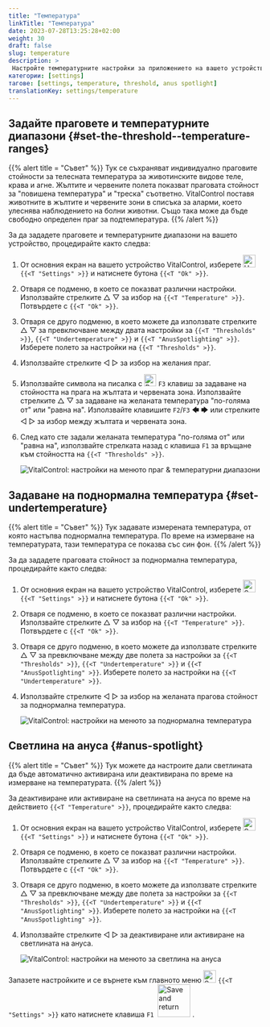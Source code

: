 ```yaml
---
title: "Температура"
linkTitle: "Температура"
date: 2023-07-28T13:25:28+02:00
weight: 30
draft: false
slug: temperature
description: >
 Настройте температурните настройки за приложението на вашето устройство VitalControl
категории: [settings]
тагове: [settings, temperature, threshold, anus spotlight]
translationKey: settings/temperature
---
```

## Задайте праговете и температурните диапазони {#set-the-threshold--temperature-ranges}
{{% alert title = "Съвет" %}}
Тук се съхраняват индивидуално праговите стойности за телесната температура за животинските видове теле, крава и агне. Жълтите и червените полета показват праговата стойност за "повишена температура" и "треска" съответно. VitalControl поставя животните в жълтите и червените зони в списъка за аларми, което улеснява наблюдението на болни животни. Също така може да бъде свободно определен праг за подтемпература.
{{% /alert %}}

За да зададете праговете и температурните диапазони на вашето устройство, процедирайте както следва:

1. От основния екран на вашето устройство VitalControl, изберете <img src="/icons/gear.svg" width="25" align="bottom" alt="Настройки" /> `{{<T "Settings" >}}` и натиснете бутона `{{<T "Ok" >}}`.

2. Отваря се подменю, в което се показват различни настройки. Използвайте стрелките △ ▽ за избор на `{{<T "Temperature" >}}`. Потвърдете с `{{<T "Ok" >}}`.

3. Отваря се друго подменю, в което можете да използвате стрелките △ ▽ за превключване между двата настройки за `{{<T "Thresholds" >}}`, `{{<T "Undertemperature" >}}` и `{{<T "AnusSpotlighting" >}}`. Изберете полето за настройки на `{{<T "Thresholds" >}}`.

4. Използвайте стрелките ◁ ▷ за избор на желания праг.

5. Използвайте символа на писалка с <img src="/icons/actions/edit.svg" width="24" align="bottom" alt="Редактиране" /> `F3` клавиш за задаване на стойността на прага на жълтата и червената зона. Използвайте стрелките △ ▽ за задаване на желаната температура "по-голяма от" или "равна на". Използвайте клавишите `F2`/`F3` 🡄 🡆 или стрелките ◁ ▷ за избор между жълтата и червената зона.

6. След като сте задали желаната температура "по-голяма от" или "равна на", използвайте стрелката назад с клавиша `F1` за връщане към стойността на `{{<T "Thresholds" >}}`.

    ![VitalControl: настройки на менюто праг & температурни диапазони](../images/threshold.png "Праг & Температурни диапазони")

## Задаване на поднормална температура {#set-undertemperature}
{{% alert title = "Съвет" %}}
Тук задавате измерената температура, от която настъпва поднормална температура. По време на измерване на температурата, тази температура се показва със син фон.
{{% /alert %}}

За да зададете праговата стойност за поднормална температура, процедирайте както следва:

1. От основния екран на вашето устройство VitalControl, изберете <img src="/icons/gear.svg" width="25" align="bottom" alt="Settings" /> `{{<T "Settings" >}}` и натиснете бутона `{{<T "Ok" >}}`.

2. Отваря се подменю, в което се показват различни настройки. Използвайте стрелките △ ▽ за избор на `{{<T "Temperature" >}}`. Потвърдете с `{{<T "Ok" >}}`.

3. Отваря се друго подменю, в което можете да използвате стрелките △ ▽ за превключване между две полета за настройки за `{{<T "Thresholds" >}}`, `{{<T "Undertemperature" >}}` и `{{<T "AnusSpotlighting" >}}`. Изберете полето за настройки на `{{<T "Undertemperature" >}}`.

4. Използвайте стрелките ◁ ▷ за избор на желаната прагова стойност за поднормална температура.

    ![VitalControl: настройки на менюто за поднормална температура](../images/undertemperature.png "Поднормална температура")

## Светлина на ануса {#anus-spotlight}
{{% alert title = "Съвет" %}}
Тук можете да настроите дали светлината да бъде автоматично активирана или деактивирана по време на измерване на температурата.
{{% /alert %}}

За деактивиране или активиране на светлината на ануса по време на действието `{{<T "Temperature" >}}`, процедирайте както следва:

1. От основния екран на вашето устройство VitalControl, изберете <img src="/icons/gear.svg" width="25" align="bottom" alt="Settings" /> `{{<T "Settings" >}}` и натиснете бутона `{{<T "Ok" >}}`.

2. Отваря се подменю, в което се показват различни настройки. Използвайте стрелките △ ▽ за избор на `{{<T "Temperature" >}}`. Потвърдете с `{{<T "Ok" >}}`.

3. Отваря се друго подменю, в което можете да използвате стрелките △ ▽ за превключване между две полета за настройки за `{{<T "Thresholds" >}}`, `{{<T "Undertemperature" >}}` и `{{<T "AnusSpotlighting" >}}`. Изберете полето за настройки на `{{<T "AnusSpotlighting" >}}`.

4. Използвайте стрелките ◁ ▷ за деактивиране или активиране на светлината на ануса.

    ![VitalControl: настройки на менюто за светлина на ануса](../images/anusspotlight.png "Светлина на ануса")

Запазете настройките и се върнете към главното меню <img src="/icons/gear.svg" width="25" align="bottom" alt="Settings" /> `{{<T "Settings" >}}` като натиснете клавиша `F1` &nbsp;<img src="/icons/footer/save_exit.svg" width="65" align="bottom" alt="Save and return" />&nbsp;.
